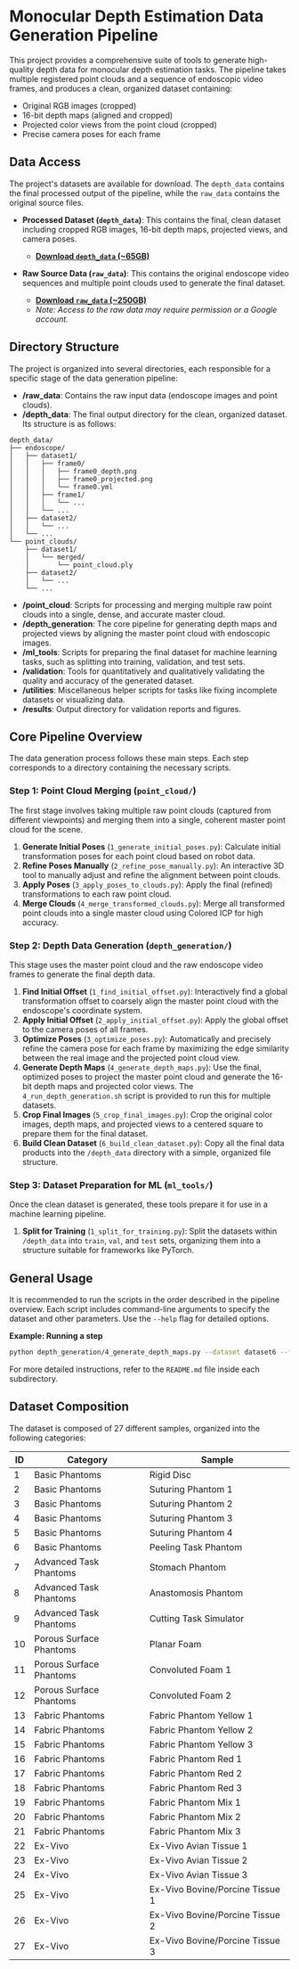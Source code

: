 # Monocular Depth Estimation Data Generation Pipeline

This project provides a comprehensive suite of tools to generate high-quality depth data for monocular depth estimation tasks. The pipeline takes multiple registered point clouds and a sequence of endoscopic video frames, and produces a clean, organized dataset containing:

*   Original RGB images (cropped)
*   16-bit depth maps (aligned and cropped)
*   Projected color views from the point cloud (cropped)
*   Precise camera poses for each frame

## Data Access

The project's datasets are available for download. The `depth_data` contains the final processed output of the pipeline, while the `raw_data` contains the original source files.

* **Processed Dataset (`depth_data`)**: This contains the final, clean dataset including cropped RGB images, 16-bit depth maps, projected views, and camera poses.
    * **[Download `depth_data` (~65GB)](https://doi.org/10.7910/DVN/NQFSWQ)**

* **Raw Source Data (`raw_data`)**: This contains the original endoscope video sequences and multiple point clouds used to generate the final dataset.
    * **[Download `raw_data` (~250GB)](https://drive.google.com/file/d/1KVapf6vsxKZ0lsokw6-pBskeOA3ezrZC)**
    * *Note: Access to the raw data may require permission or a Google account.*
      
## Directory Structure

The project is organized into several directories, each responsible for a specific stage of the data generation pipeline:

*   **/raw_data**: Contains the raw input data (endoscope images and point clouds).
*   **/depth_data**: The final output directory for the clean, organized dataset. Its structure is as follows:

```
depth_data/
├── endoscope/
│   ├── dataset1/
│   │   ├── frame0/
│   │   │   ├── frame0_depth.png
│   │   │   ├── frame0_projected.png
│   │   │   └── frame0.yml
│   │   ├── frame1/
│   │   │   └── ...
│   │   └── ...
│   ├── dataset2/
│   │   └── ...
│   └── ...
└── point_clouds/
    ├── dataset1/
    │   └── merged/
    │       └── point_cloud.ply
    ├── dataset2/
    │   └── ...
    └── ...
```

*   **/point\_cloud**: Scripts for processing and merging multiple raw point clouds into a single, dense, and accurate master cloud.
*   **/depth\_generation**: The core pipeline for generating depth maps and projected views by aligning the master point cloud with endoscopic images.
*   **/ml\_tools**: Scripts for preparing the final dataset for machine learning tasks, such as splitting into training, validation, and test sets.
*   **/validation**: Tools for quantitatively and qualitatively validating the quality and accuracy of the generated dataset.
*   **/utilities**: Miscellaneous helper scripts for tasks like fixing incomplete datasets or visualizing data.
*   **/results**: Output directory for validation reports and figures.

## Core Pipeline Overview

The data generation process follows these main steps. Each step corresponds to a directory containing the necessary scripts.

### Step 1: Point Cloud Merging (`point_cloud/`)

The first stage involves taking multiple raw point clouds (captured from different viewpoints) and merging them into a single, coherent master point cloud for the scene.

1.  **Generate Initial Poses** (`1_generate_initial_poses.py`): Calculate initial transformation poses for each point cloud based on robot data.
2.  **Refine Poses Manually** (`2_refine_pose_manually.py`): An interactive 3D tool to manually adjust and refine the alignment between point clouds.
3.  **Apply Poses** (`3_apply_poses_to_clouds.py`): Apply the final (refined) transformations to each raw point cloud.
4.  **Merge Clouds** (`4_merge_transformed_clouds.py`): Merge all transformed point clouds into a single master cloud using Colored ICP for high accuracy.

### Step 2: Depth Data Generation (`depth_generation/`)

This stage uses the master point cloud and the raw endoscope video frames to generate the final depth data.

1.  **Find Initial Offset** (`1_find_initial_offset.py`): Interactively find a global transformation offset to coarsely align the master point cloud with the endoscope's coordinate system.
2.  **Apply Initial Offset** (`2_apply_initial_offset.py`): Apply the global offset to the camera poses of all frames.
3.  **Optimize Poses** (`3_optimize_poses.py`): Automatically and precisely refine the camera pose for each frame by maximizing the edge similarity between the real image and the projected point cloud view.
4.  **Generate Depth Maps** (`4_generate_depth_maps.py`): Use the final, optimized poses to project the master point cloud and generate the 16-bit depth maps and projected color views. The `4_run_depth_generation.sh` script is provided to run this for multiple datasets.
5.  **Crop Final Images** (`5_crop_final_images.py`): Crop the original color images, depth maps, and projected views to a centered square to prepare them for the final dataset.
6.  **Build Clean Dataset** (`6_build_clean_dataset.py`): Copy all the final data products into the `/depth_data` directory with a simple, organized file structure.

### Step 3: Dataset Preparation for ML (`ml_tools/`)

Once the clean dataset is generated, these tools prepare it for use in a machine learning pipeline.

1.  **Split for Training** (`1_split_for_training.py`): Split the datasets within `/depth_data` into `train`, `val`, and `test` sets, organizing them into a structure suitable for frameworks like PyTorch.

## General Usage

It is recommended to run the scripts in the order described in the pipeline overview. Each script includes command-line arguments to specify the dataset and other parameters. Use the `--help` flag for detailed options.

**Example: Running a step**
```bash
python depth_generation/4_generate_depth_maps.py --dataset dataset6 --frame_start 0 --frame_end 511 --quality fine
```

For more detailed instructions, refer to the `README.md` file inside each subdirectory.

## Dataset Composition

The dataset is composed of 27 different samples, organized into the following categories:

| ID | Category                   | Sample                           |
|----|----------------------------|----------------------------------|
| 1  | Basic Phantoms             | Rigid Disc                       |
| 2  | Basic Phantoms             | Suturing Phantom 1               |
| 3  | Basic Phantoms             | Suturing Phantom 2               |
| 4  | Basic Phantoms             | Suturing Phantom 3               |
| 5  | Basic Phantoms             | Suturing Phantom 4               |
| 6  | Basic Phantoms             | Peeling Task Phantom             |
| 7  | Advanced Task Phantoms     | Stomach Phantom                  |
| 8  | Advanced Task Phantoms     | Anastomosis Phantom              |
| 9  | Advanced Task Phantoms     | Cutting Task Simulator           |
| 10 | Porous Surface Phantoms    | Planar Foam                      |
| 11 | Porous Surface Phantoms    | Convoluted Foam 1                |
| 12 | Porous Surface Phantoms    | Convoluted Foam 2                |
| 13 | Fabric Phantoms            | Fabric Phantom Yellow 1          |
| 14 | Fabric Phantoms            | Fabric Phantom Yellow 2          |
| 15 | Fabric Phantoms            | Fabric Phantom Yellow 3          |
| 16 | Fabric Phantoms            | Fabric Phantom Red 1             |
| 17 | Fabric Phantoms            | Fabric Phantom Red 2             |
| 18 | Fabric Phantoms            | Fabric Phantom Red 3             |
| 19 | Fabric Phantoms            | Fabric Phantom Mix 1             |
| 20 | Fabric Phantoms            | Fabric Phantom Mix 2             |
| 21 | Fabric Phantoms            | Fabric Phantom Mix 3             |
| 22 | Ex-Vivo                    | Ex-Vivo Avian Tissue 1           |
| 23 | Ex-Vivo                    | Ex-Vivo Avian Tissue 2           |
| 24 | Ex-Vivo                    | Ex-Vivo Avian Tissue 3           |
| 25 | Ex-Vivo                    | Ex-Vivo Bovine/Porcine Tissue 1  |
| 26 | Ex-Vivo                    | Ex-Vivo Bovine/Porcine Tissue 2  |
| 27 | Ex-Vivo                    | Ex-Vivo Bovine/Porcine Tissue 3  |
